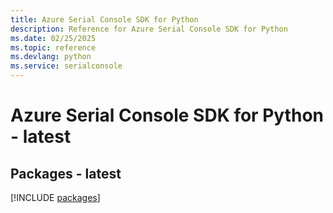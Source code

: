 ```yaml
---
title: Azure Serial Console SDK for Python
description: Reference for Azure Serial Console SDK for Python
ms.date: 02/25/2025
ms.topic: reference
ms.devlang: python
ms.service: serialconsole
---
```

# Azure Serial Console SDK for Python - latest
## Packages - latest
[!INCLUDE [packages](serial-console-index.md)]